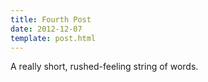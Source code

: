 ```yaml
---
title: Fourth Post
date: 2012-12-07
template: post.html
---
```


A really short, rushed-feeling string of words.